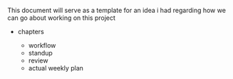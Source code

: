 This document will serve as a template for an idea i had regarding how we can go about working on this project

- chapters

  - workflow
  - standup
  - review
  - actual weekly plan
